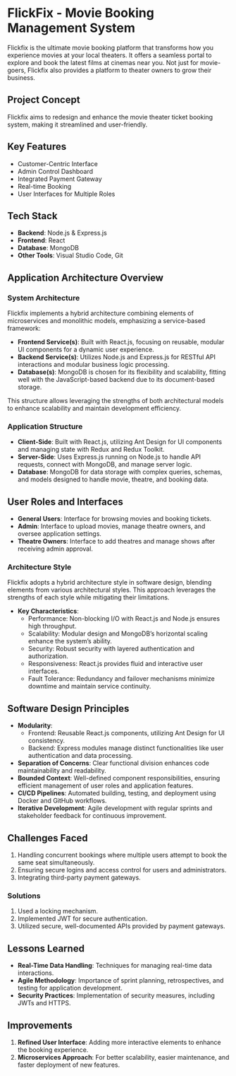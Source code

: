 
# FlickFix - Movie Booking Management System

Flickfix is the ultimate movie booking platform that transforms how you experience movies at your local theaters. It offers a seamless portal to explore and book the latest films at cinemas near you. Not just for movie-goers, Flickfix also provides a platform to theater owners to grow their business.

## Project Concept

Flickfix aims to redesign and enhance the movie theater ticket booking system, making it streamlined and user-friendly.

## Key Features

- Customer-Centric Interface
- Admin Control Dashboard
- Integrated Payment Gateway
- Real-time Booking
- User Interfaces for Multiple Roles

## Tech Stack

- **Backend**: Node.js & Express.js
- **Frontend**: React
- **Database**: MongoDB
- **Other Tools**: Visual Studio Code, Git

## Application Architecture Overview

### System Architecture

Flickfix implements a hybrid architecture combining elements of microservices and monolithic models, emphasizing a service-based framework:

- **Frontend Service(s)**: Built with React.js, focusing on reusable, modular UI components for a dynamic user experience.
- **Backend Service(s)**: Utilizes Node.js and Express.js for RESTful API interactions and modular business logic processing.
- **Database(s)**: MongoDB is chosen for its flexibility and scalability, fitting well with the JavaScript-based backend due to its document-based storage.

This structure allows leveraging the strengths of both architectural models to enhance scalability and maintain development efficiency.

### Application Structure

- **Client-Side**: Built with React.js, utilizing Ant Design for UI components and managing state with Redux and Redux Toolkit.
- **Server-Side**: Uses Express.js running on Node.js to handle API requests, connect with MongoDB, and manage server logic.
- **Database**: MongoDB for data storage with complex queries, schemas, and models designed to handle movie, theatre, and booking data.

## User Roles and Interfaces

- **General Users**: Interface for browsing movies and booking tickets.
- **Admin**: Interface to upload movies, manage theatre owners, and oversee application settings.
- **Theatre Owners**: Interface to add theatres and manage shows after receiving admin approval.

### Architecture Style

Flickfix adopts a hybrid architecture style in software design, blending elements from various architectural styles. This approach leverages the strengths of each style while mitigating their limitations.

- **Key Characteristics**:
  - Performance: Non-blocking I/O with React.js and Node.js ensures high throughput.
  - Scalability: Modular design and MongoDB’s horizontal scaling enhance the system’s ability.
  - Security: Robust security with layered authentication and authorization.
  - Responsiveness: React.js provides fluid and interactive user interfaces.
  - Fault Tolerance: Redundancy and failover mechanisms minimize downtime and maintain service continuity.

## Software Design Principles

- **Modularity**: 
  - Frontend: Reusable React.js components, utilizing Ant Design for UI consistency.
  - Backend: Express modules manage distinct functionalities like user authentication and data processing.
- **Separation of Concerns**: Clear functional division enhances code maintainability and readability.
- **Bounded Context**: Well-defined component responsibilities, ensuring efficient management of user roles and application features.
- **CI/CD Pipelines**: Automated building, testing, and deployment using Docker and GitHub workflows.
- **Iterative Development**: Agile development with regular sprints and stakeholder feedback for continuous improvement.

## Challenges Faced

1. Handling concurrent bookings where multiple users attempt to book the same seat simultaneously.
2. Ensuring secure logins and access control for users and administrators.
3. Integrating third-party payment gateways.

### Solutions

1. Used a locking mechanism.
2. Implemented JWT for secure authentication.
3. Utilized secure, well-documented APIs provided by payment gateways.

## Lessons Learned

- **Real-Time Data Handling**: Techniques for managing real-time data interactions.
- **Agile Methodology**: Importance of sprint planning, retrospectives, and testing for application development.
- **Security Practices**: Implementation of security measures, including JWTs and HTTPS.

## Improvements

1. **Refined User Interface**: Adding more interactive elements to enhance the booking experience.
2. **Microservices Approach**: For better scalability, easier maintenance, and faster deployment of new features.
